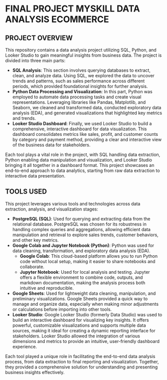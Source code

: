 # FINAL PROJECT MYSKILL DATA ANALYSIS ECOMMERCE

## PROJECT OVERVIEW
This repository contains a data analysis project utilizing SQL, Python, and Looker Studio to gain meaningful insights from business data. The project is divided into three main parts:
- **SQL Analysis**: This section involves querying databases to extract, clean, and analyze data. Using SQL, we explored the data to uncover trends and patterns, such as sales performance across different periods, which provided foundational insights for further analysis.
- **Python Data Processing and Visualization**: In this part, Python was employed to automate data processing tasks and create visual representations. Leveraging libraries like Pandas, Matplotlib, and Seaborn, we cleaned and transformed data, conducted exploratory data analysis (EDA), and generated visualizations that highlighted key metrics and trends.
- **Looker Studio Dashboard**: Finally, we used Looker Studio to build a comprehensive, interactive dashboard for data visualization. This dashboard consolidates metrics like sales, profit, and customer counts by category and payment method, providing a clear and interactive view of the business data for stakeholders.

Each tool plays a vital role in the project, with SQL handling data extraction, Python enabling data manipulation and visualization, and Looker Studio bringing it all together in a dashboard format. This project showcases an end-to-end approach to data analytics, starting from raw data extraction to interactive data presentation.

## TOOLS USED
This project leverages various tools and technologies across data extraction, analysis, and visualization stages:
- **PostgreSQL (SQL)**: Used for querying and extracting data from the relational database. PostgreSQL was chosen for its robustness in handling complex queries and aggregations, allowing efficient data manipulation and retrieval to explore sales trends, customer behaviors, and other key metrics.
- **Google Colab and Jupyter Notebook (Python)**: Python was used for data cleaning, transformation, and exploratory data analysis (EDA).
  - **Google Colab**: This cloud-based platform allows you to run Python code without local setup, making it easier to share notebooks and collaborate.
  - **Jupyter Notebook**: Used for local analysis and testing. Jupyter offers a flexible environment to combine code, outputs, and markdown documentation, making the analysis process both intuitive and reproducible.
- **Google Sheets**: Used for lightweight data cleaning, manipulation, and preliminary visualizations. Google Sheets provided a quick way to manage and organize data, especially when making minor adjustments or calculations before importing into other tools.
- **Looker Studio**: Google Looker Studio (formerly Data Studio) was used to build an interactive dashboard for visualizing key insights. It offers powerful, customizable visualizations and supports multiple data sources, making it ideal for creating a dynamic reporting interface for stakeholders. Looker Studio allowed the integration of various dimensions and metrics to provide an intuitive, user-friendly dashboard experience.

Each tool played a unique role in facilitating the end-to-end data analysis process, from data extraction to final reporting and visualization. Together, they provided a comprehensive solution for understanding and presenting business insights effectively.
